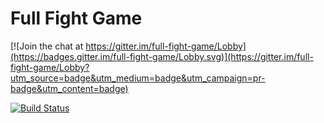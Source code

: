 # Full Fight Game

[![Join the chat at https://gitter.im/full-fight-game/Lobby](https://badges.gitter.im/full-fight-game/Lobby.svg)](https://gitter.im/full-fight-game/Lobby?utm_source=badge&utm_medium=badge&utm_campaign=pr-badge&utm_content=badge)


[![Build Status](https://travis-ci.org/FR13ND5/full-fight-game.svg?branch=master)](https://travis-ci.org/FR13ND5/full-fight-game)